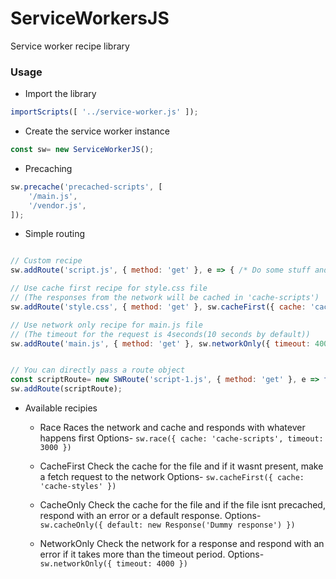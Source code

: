 # ServiceWorkersJS

Service worker recipe library


### Usage

* Import the library
```javascript
importScripts([ '../service-worker.js' ]);
```

* Create the service worker instance
```javascript
const sw= new ServiceWorkerJS();
```

* Precaching
```javascript
sw.precache('precached-scripts', [
	'/main.js',
	'/vendor.js',
]);
```

* Simple routing

```javascript

// Custom recipe
sw.addRoute('script.js', { method: 'get' }, e => { /* Do some stuff and return a promise */ });

// Use cache first recipe for style.css file
// (The responses from the network will be cached in 'cache-scripts')
sw.addRoute('style.css', { method: 'get' }, sw.cacheFirst({ cache: 'cache-styles' }));

// Use network only recipe for main.js file
// (The timeout for the request is 4seconds(10 seconds by default))
sw.addRoute('main.js', { method: 'get' }, sw.networkOnly({ timeout: 4000 }));


// You can directly pass a route object
const scriptRoute= new SWRoute('script-1.js', { method: 'get' }, e => fetch(e.request));
sw.addRoute(scriptRoute);

```


* Available recipies

	- Race
		Races the network and cache and responds with whatever happens first
		Options- ``` sw.race({ cache: 'cache-scripts', timeout: 3000 }) ```

	- CacheFirst
		Check the cache for the file and if it wasnt present, make a fetch request to the network
		Options- ``` sw.cacheFirst({ cache: 'cache-styles' }) ```

	- CacheOnly
		Check the cache for the file and if the file isnt precached, respond with an error or a default response.
		Options- ``` sw.cacheOnly({ default: new Response('Dummy response') }) ```

	- NetworkOnly
		Check the network for a response and respond with an error if it takes more than the timeout period.
		Options- ``` sw.networkOnly({ timeout: 4000 }) ```



